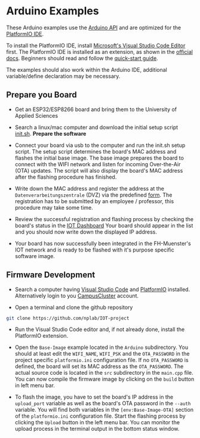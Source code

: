 # Arduino Examples
These Arduino examples use the [Arduino API](https://www.arduino.cc/reference/en/) and are optimized for the [PlatformIO IDE](https://platformio.org/).

To install the PlatformIO IDE, install [Microsoft's Visual Studio Code Editor](https://code.visualstudio.com/) first.
The PlatformIO IDE is installed as an extension, as shown in the [official docs](https://platformio.org/install/ide?install=vscode).
Beginners should read and follow the [quick-start guide](https://docs.platformio.org/en/latest/ide/vscode.html#quick-start).

The examples should also work within the Arduino IDE, additional variable/define declaration may be necessary.

## Prepare you Board

* Get an ESP32/ESP8266 board and bring them to the University of Applied Sciences

* Search a linux/mac computer and download the initial setup script [init.sh](https://link-kommt-noch).
**Prepare the software**

* Connect your board via usb to the computer and run the init.sh setup script.
The setup script determines the board's MAC address and flashes the initial base image.
The base image prepares the board to connect with the WIFI network and listen for incoming Over-the-Air (OTA) updates.
The script will also display the board's MAC address after the flashing procedure has finished.

* Write down the MAC address and register the address at the `Datenverarbeitungszentrale` (DVZ) via the predefined [form](https://www.fh-muenster.de/datenverarbeitungszentrale/service/formulare/zulassung-geraete-rechnernetz.php).
The registration has to be submitted by an employee / professor, this procedure may take some time.

* Review the successful registration and flashing process by checking the board's status in the [IOT Dashboard](https://iot.nplab.de)
Your board should appear in the list and you should now write down the displayed IP address.

* Your board has now successfully been integrated in the FH-Muenster's IOT network and is ready to be flashed with it's purpose specific software image.

## Firmware Development

* Search a computer having [Visual Studio Code](https://code.visualstudio.com/) and [PlatformIO](https://platformio.org/) installed.
Alternatively login to you [CampusCluster](https://fh-muenster.de/campus-cluster) account.

* Open a terminal and clone the github repository

```bash
git clone https://github.com/nplab/IOT-project
```

* Run the Visual Studio Code editor and, if not already done, install the PlatformIO extension.

* Open the `Base-Image` example located in the `Arduino` subdirectory.
You should at least edit the `WIFI_NAME`, `WIFI_PSK` and the `OTA_PASSWORD` in the project specific `platformio.ini` configuration file.
If no `OTA_PASSWORD` is defined, the board will set its MAC address as the `OTA_PASSWORD`.
The actual source code is located in the `src` subdirectory in the `main.cpp` file.
You can now compile the firmware image by clicking on the `build` button in left menu bar.

* To flash the image, you have to set the board's IP address in the `upload_port` variable as well as the board's OTA password in the `--auth` variable.
You will find both variables in the `[env:Base-Image-OTA]` section of the `platformio.ini` configuration file.
Start the flashing process by clicking the `Upload` button in the left menu bar.
You can monitor the upload process in the terminal output in the bottom status window.

